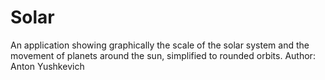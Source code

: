 # Solar
An application showing graphically the scale of the solar system and the movement of planets around the sun, simplified to rounded orbits.
Author: Anton Yushkevich
